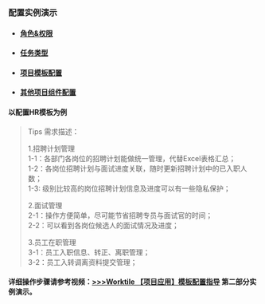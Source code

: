 ### 配置实例演示

* #### [角色&权限](/guan-li-yuan-shou-ce/xiang-mu-mo-ban-pei-zhi-shou-ce/pei-zhi-shi-li-yan-shi/jiao-827226-quan-xian.md)
* #### [任务类型](/guan-li-yuan-shou-ce/xiang-mu-mo-ban-pei-zhi-shou-ce/pei-zhi-shi-li-yan-shi/ren-wu-lei-xing.md)
* #### [项目模板配置](/guan-li-yuan-shou-ce/xiang-mu-mo-ban-pei-zhi-shou-ce/pei-zhi-shi-li-yan-shi/xiang-mu-mo-ban-pei-zhi.md)
* #### [其他项目组件配置](/guan-li-yuan-shou-ce/xiang-mu-mo-ban-pei-zhi-shou-ce/pei-zhi-shi-li-yan-shi/qi-ta-xiang-mu-zu-jian-pei-zhi.md)

#### **以配置HR模板为例**

> Tips 需求描述：
>
> 1.招聘计划管理  
> 1-1：各部门各岗位的招聘计划能做统一管理，代替Excel表格汇总；  
> 1-2：各岗位招聘计划与面试进度关联，随时更新招聘计划中的已入职人数；  
> 1-3:   级别比较高的岗位招聘计划信息及进度可以有一些隐私保护；
>
> 2.面试管理  
> 2-1：操作方便简单，尽可能节省招聘专员与面试官的时间；  
> 2-2：可以看到各岗位候选人的面试情况及进度；
>
> 3.员工在职管理  
> 3-1：员工入职信息、转正、离职管理；  
> 3-2：员工入转调离资料提交管理；

#### 详细操作步骤请参考视频：[&gt;&gt;&gt;Worktile 【项目应用】模板配置指导](https://worktile.com/videos) 第二部分实例演示。



